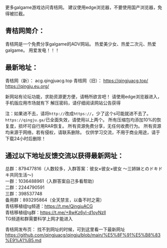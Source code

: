 更多galgame游戏访问青桔网。
建议使用edge浏览器，不要使用国产浏览器，免得被拦截。

## 青桔网简介：
青桔网是一个免费分享galgame的ADV网站。
热爱美少女、热爱二次元、热爱galgame。
用爱发电！！！

## 最新地址：
青桔网（新）：
acg.qingjuacg.top
青桔网（旧）：
https://qingjuacg.top/   
https://qingju.eu.org/   

新网站有论坛功能，求助资源更方便，请畅所欲言吧！
请使用edge浏览器进入，手机版应用市场就有下
解压密码，请仔细阅读网站公告获得

注：如果进不去，请将```http://```改成```https://```，少了这个s可能就进不去了。
```https://qingju.ga/```已全面失效，请使用以上两个。
所有压缩包均添加10%的恢复度，损坏可自行用RAR恢复。
所有资源免费分享，无任何收费行为。
所有资源均来源于网络，若有侵权，请联系删除。
仅供学习交流，不用于商业用途，请于下载24小时后删除！

## 通过以下地址反馈交流以获得最新网址：  
总群：879477816（人数较多，入群答案：彼女×彼女×彼女 〜三姉妹とのドキドキ共同生活〜)    
一群：1036488961（入群答案自己多看帮助）   
二群：2244790591   
三群：398537748    
备用群：893295864（全天禁言，以备不时之需）    
青桔移植组tg频道：https://t.me/QingjuACG   
青桔移植组tg群：https://t.me/+8wKz6yl-d1oyNzll    
TG频道和群需要科学上网才能进入

青桔网发布页：
找不到网址的时候，可到这里看一下最新网址
https://github.com/qingjuacg/qingju/blob/main/%E5%8F%91%E5%B8%83%E9%A1%B5.md

